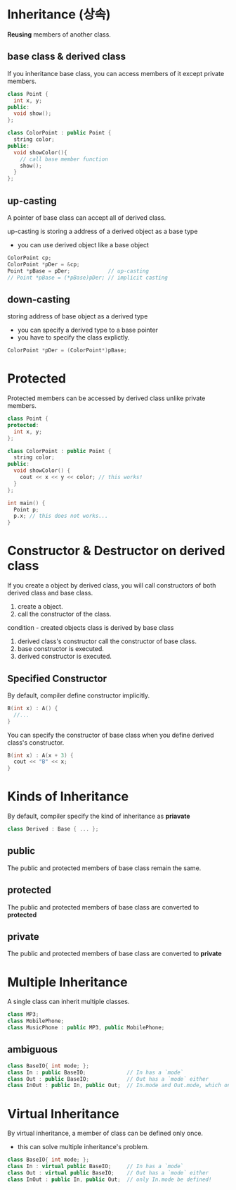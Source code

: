 # Inheritance (상속)

**Reusing** members of another class.

## base class & derived class

If you inheritance base class, you can access members of it except private members.

```cpp
class Point { 
  int x, y; 
public:
  void show();
};

class ColorPoint : public Point {
  string color;
public:
  void showColor(){
    // call base member function
    show();
  }
};
```

## up-casting

A pointer of base class can accept all of derived class.

up-casting is storing a address of a derived object as a base type
- you can use derived object like a base object

```cpp
ColorPoint cp;
ColorPoint *pDer = &cp;
Point *pBase = pDer;            // up-casting
// Point *pBase = (*pBase)pDer; // implicit casting
```

## down-casting

storing address of base object as a derived type
- you can specify a derived type to a base pointer
- you have to specify the class explictly.

```cpp
ColorPoint *pDer = (ColorPoint*)pBase;
```

# Protected

Protected members can be accessed by derived class unlike private members.

```cpp
class Point {
protected:
  int x, y;
};

class ColorPoint : public Point {
  string color;
public:
  void showColor() {
    cout << x << y << color; // this works!
  }
};

int main() {
  Point p;
  p.x; // this does not works...
}
```

# Constructor & Destructor on derived class

If you create a object by derived class, you will call constructors of both derived class and base class.
1. create a object.
2. call the constructor of the class.

condition - created objects class is derived by base class

1. derived class's constructor call the constructor of base class.
2. base constructor is executed.
3. derived constructor is executed.

## Specified Constructor

By default, compiler define constructor implicitly.

```cpp
B(int x) : A() {
  //...
}
```

You can specify the constructor of base class when you define derived class's constructor.

```cpp
B(int x) : A(x + 3) {
  cout << "B" << x;
}
```

# Kinds of Inheritance

By default, compiler specify the kind of inheritance as **priavate**

```cpp
class Derived : Base { ... };
```

## public

The public and protected members of base class remain the same.

## protected

The public and protected members of base class are converted to **protected**

## private

The public and protected members of base class are converted to **private**

# Multiple Inheritance

A single class can inherit multiple classes.

```cpp
class MP3;
class MobilePhone;
class MusicPhone : public MP3, public MobilePhone;
```

## ambiguous

```cpp
class BaseIO{ int mode; };
class In : public BaseIO;             // In has a `mode`
class Out : public BaseIO;            // Out has a `mode` either
class InOut : public In, public Out;  // In.mode and Out.mode, which one does the compiler choose?
```

# Virtual Inheritance

By virtual inheritance, a member of class can be defined only once.
- this can solve multiple inheritance's problem.

```cpp
class BaseIO{ int mode; };
class In : virtual public BaseIO;     // In has a `mode`
class Out : virtual public BaseIO;    // Out has a `mode` either
class InOut : public In, public Out;  // only In.mode be defined!
```
